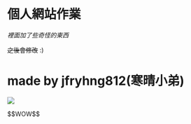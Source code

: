 # 個人網站作業 
*<p>裡面加了些奇怪的東西</p>*
~~之後會修改~~
:)
# made by jfryhng812(寒晴小弟)
![](images/new_icon.ico)
<p>$$WOW$$</p>
